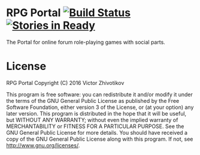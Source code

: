 # RPG Portal [![Build Status](https://travis-ci.org/deathman92/rpgportal.svg?branch=master)](https://travis-ci.org/deathman92/rpgportal) [![Stories in Ready](https://badge.waffle.io/deathman92/rpgportal.svg?label=ready&title=Ready)](http://waffle.io/deathman92/rpgportal)
The Portal for online forum role-playing games with social parts.

# License
RPG Portal 
Copyright (C) 2016 Victor Zhivotikov

This program is free software: you can redistribute it and/or modify it under the terms of the GNU General Public License as published by the Free Software Foundation, either version 3 of the License, or (at your option) any later version. This program is distributed in the hope that it will be useful, but WITHOUT ANY WARRANTY; without even the implied warranty of MERCHANTABILITY or FITNESS FOR A PARTICULAR PURPOSE. See the GNU General Public License for more details. You should have received a copy of the GNU General Public License along with this program. If not, see http://www.gnu.org/licenses/.
